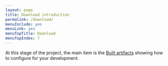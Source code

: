 ```yaml
---
layout: page
title: Download introduction
permalink: /download/
menuInclude: yes
menuLink: yes
menuTopTitle: Download
menuTopIndex: 7
---
```


At this stage of the project, the main item is the [Built artifacts](/download/artifacts/) showing how to configure for your development.
